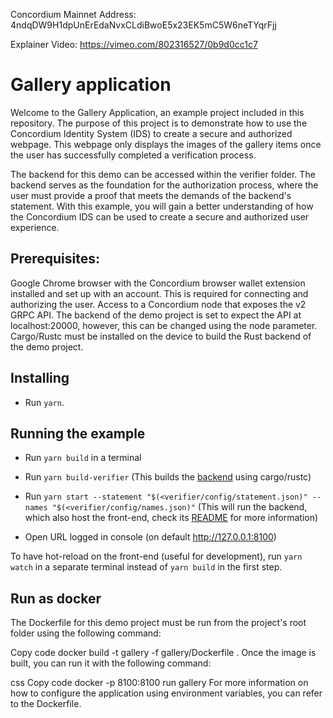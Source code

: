 Concordium Mainnet Address: 4ndqDW9H1dpUnErEdaNvxCLdiBwoE5x23EK5mC5W6neTYqrFjj

Explainer Video: https://vimeo.com/802316527/0b9d0cc1c7

# Gallery application

Welcome to the Gallery Application, an example project included in this repository. The purpose of this project is to demonstrate how to use the Concordium Identity System (IDS) to create a secure and authorized webpage. This webpage only displays the images of the gallery items once the user has successfully completed a verification process.

The backend for this demo can be accessed within the verifier folder. The backend serves as the foundation for the authorization process, where the user must provide a proof that meets the demands of the backend's statement. With this example, you will gain a better understanding of how the Concordium IDS can be used to create a secure and authorized user experience.

## Prerequisites:

Google Chrome browser with the Concordium browser wallet extension installed and set up with an account. This is required for connecting and authorizing the user.
Access to a Concordium node that exposes the v2 GRPC API. The backend of the demo project is set to expect the API at localhost:20000, however, this can be changed using the node parameter.
Cargo/Rustc must be installed on the device to build the Rust backend of the demo project.

## Installing

-   Run `yarn`.

## Running the example

-   Run `yarn build` in a terminal
-   Run `yarn build-verifier` (This builds the [backend](./verifier/) using cargo/rustc)

-   Run `yarn start --statement "$(<verifier/config/statement.json)" --names "$(<verifier/config/names.json)"` (This will run the backend, which also host the front-end, check its [README](./verifier/README.md) for more information)
-   Open URL logged in console (on default http://127.0.0.1:8100)

To have hot-reload on the front-end (useful for development), run `yarn watch` in a separate terminal instead of `yarn build` in the first step.

## Run as docker
The Dockerfile for this demo project must be run from the project's root folder using the following command:

Copy code
docker build -t gallery -f gallery/Dockerfile .
Once the image is built, you can run it with the following command:

css
Copy code
docker -p 8100:8100 run gallery
For more information on how to configure the application using environment variables, you can refer to the Dockerfile.
